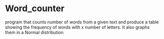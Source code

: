# Word_counter
program that counts number of words from a given text and produce a table showing the frequency of words with x number of letters. It also graphs them in a Normal distribution

